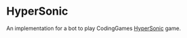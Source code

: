 # HyperSonic
An implementation for a bot to play CodingGames [HyperSonic](https://www.codingame.com/multiplayer/bot-programming/hypersonic) game.
